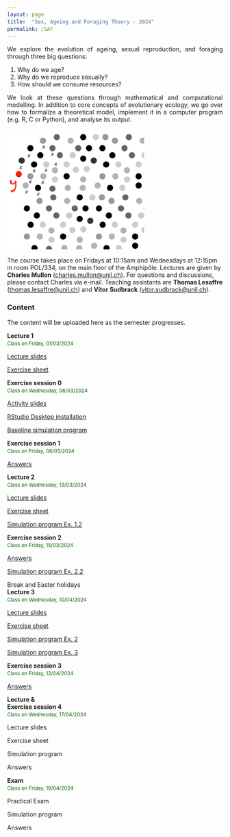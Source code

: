 ```yaml
---
layout: page
title:  "Sex, Ageing and Foraging Theory - 2024"
permalink: /SAF
---
```


<div class="jumbotron jumbotron-fluid mb-3 pl-0 pt-0 pb-0 bg-white position-relative">
    <div class="h-100 tofront">
        <div class="row justify-content-between">
            <div class="col-md-6 pr-0 pr-md-4 pt-4 pb-4 align-self-center">
                <div class="page-content" style="text-align:justify">
                <p>We explore the evolution of ageing, sexual reproduction, and foraging through three big questions:</p>
                <ol>
                <li>Why do we age?</li>
                <li>Why do we reproduce sexually?</li>
                <li>How should we consume resources?</li>
                </ol>
                <p>We look at these questions through mathematical and computational modelling. In addition to core concepts of evolutionary ecology, we go over how to formalize a theoretical model, implement it in a computer program (e.g. R, C or Python), and analyse its output.</p>
                </div>
            </div>
            <div class="col-md-6 pr-0 align-self-center">
                <img class="rounded" src="/assets/images/SAF_cover.png" alt="Topic group">
            </div>
        </div>
    </div>
</div>

The course takes place on Fridays at 10:15am and Wednesdays at 12:15pm in room POL/334, on the main floor of the Amphipôle.
Lectures are given by <b>Charles Mullon</b> (<a href="mailto:charles.mullon@unil.ch">charles.mullon@unil.ch</a>). 
For questions and discussions, please contact Charles via e-mail.
Teaching assistants are <b>Thomas Lesaffre</b> (<a href="mailto:thomas.lesaffre@unil.ch">thomas.lesaffre@unil.ch</a>) and <b>Vítor Sudbrack</b> (<a href="mailto:vitor.sudbrack@unil.ch">vitor.sudbrack@unil.ch</a>).


<h3 class="font-weight-bold spanborder"><span>Content </span></h3>

The content will be uploaded here as the semester progresses. 

<div class="col-lg-12 mb-2">
    <div class="p-3 border rounded">
        <div class="row" style="min-height:50px">
            <div class="col-md-3 mb-3 mb-md-0">
                <h4 class="text-dark mb-0" style="margin-top:0px;margin-bottom:0px;"> 
                    Lecture 1 
                </h4>
                <small class="d-inline-block mt-1 mb-1 font-weight-normal" style="color:#006400;margin-bottom:0px;">
                    Class on Friday, 01/03/2024 
                </small>
            </div>
            <div class="col-md-9">
                <div class="excerpt" style="text-align:left;margin-top:0px;margin-bottom:auto;">
                    <p><a href="/docs/SAF2024/slides1-2024.pdf"><i class="fa fa-file-powerpoint-o fa-lg" aria-hidden="true"></i> Lecture slides</a></p>
                    <p><a href="/docs/SAF2024/sheet1-2024.pdf"><i class="fa fa-file-text fa-lg" aria-hidden="true"></i> Exercise sheet</a></p>
                </div>
            </div>
        </div>
    </div>
</div>

<div class="col-lg-12 mb-2">
    <div class="p-3 border rounded">
        <div class="row" style="min-height:50px">
            <div class="col-md-3 mb-3 mb-md-0">
                <h4 class="text-dark mb-0" style="margin-top:0px;margin-bottom:0px;"> 
                    Exercise session 0 
                </h4>
                <small class="d-inline-block mt-1 mb-1 font-weight-normal" style="color:#006400;margin-bottom:0px;">
                    Class on Wednesday, 06/03/2024 
                </small>
            </div>
            <div class="col-md-9">
                <div class="excerpt" style="text-align:left;margin-top:0px;margin-bottom:auto;">
                    <p><a href="/docs/SAF2024/slidesIBS-2024.pdf"><i class="fa fa-file-powerpoint-o fa-lg" aria-hidden="true"></i> Activity slides</a></p>
                    <p><a href="https://posit.co/download/rstudio-desktop/" target="_blank"><i class="fa fa-external-link fa-lg" aria-hidden="true"></i> RStudio Desktop installation</a></p>
                    <p><a href="/docs/SAF2024/code1-2024.R"><i class="fa fa-file-code-o fa-lg" aria-hidden="true"></i> Baseline simulation program</a></p>
                </div>
            </div>
        </div>
    </div>
</div>

<div class="col-lg-12 mb-2">
    <div class="p-3 border rounded">
        <div class="row" style="min-height:50px">
            <div class="col-md-3 mb-3 mb-md-0">
                <h4 class="text-dark mb-0" style="margin-top:0px;margin-bottom:0px;"> 
                    Exercise session 1
                </h4>
                <small class="d-inline-block mt-1 mb-1 font-weight-normal" style="color:#006400;margin-bottom:0px;">
                    Class on Friday, 08/03/2024 
                </small>
            </div>
            <div class="col-md-9">
                <div class="excerpt" style="text-align:left;margin-top:0px;margin-bottom:auto;">
                    <p><a href="/docs/SAF2024/answer1-2024.pdf"><i class="fa fa-check fa-lg" aria-hidden="true"></i> Answers</a></p> 
                </div>
            </div>
        </div>
    </div>
</div>

<div class="col-lg-12 mb-2">
    <div class="p-3 border rounded">
        <div class="row" style="min-height:50px">
            <div class="col-md-3 mb-3 mb-md-0">
                <h4 class="text-dark mb-0" style="margin-top:0px;margin-bottom:0px;"> 
                    Lecture 2
                </h4>
                <small class="d-inline-block mt-1 mb-1 font-weight-normal" style="color:#006400;margin-bottom:0px;">
                    Class on Wednesday, 13/03/2024 
                </small>
            </div>
            <div class="col-md-9">
                <div class="excerpt" style="text-align:left;margin-top:0px;margin-bottom:auto;">
                    <p><a href="/docs/SAF2024/slides2-2024.pdf"><i class="fa fa-file-powerpoint-o fa-lg" aria-hidden="true"></i> Lecture slides</a></p>
                    <p><a href="/docs/SAF2024/sheet2-2024.pdf"><i class="fa fa-file-text fa-lg" aria-hidden="true"></i> Exercise sheet</a></p>
                    <p><a href="/docs/SAF2024/code2-2024.R"><i class="fa fa-file-code-o fa-lg" aria-hidden="true"></i> Simulation program Ex. 1.2</a></p>
                </div>
            </div>
        </div>
    </div>
</div>

<div class="col-lg-12 mb-2">
    <div class="p-3 border rounded">
        <div class="row" style="min-height:50px">
            <div class="col-md-3 mb-3 mb-md-0">
                <h4 class="text-dark mb-0" style="margin-top:0px;margin-bottom:0px;"> 
                    Exercise session 2
                </h4>
                <small class="d-inline-block mt-1 mb-1 font-weight-normal" style="color:#006400;margin-bottom:0px;">
                    Class on Friday, 15/03/2024 
                </small>
            </div>
            <div class="col-md-9">
                <div class="excerpt" style="text-align:left;margin-top:0px;margin-bottom:auto;">
                    <p><a href="/docs/SAF2024/answer2-2024.pdf"><i class="fa fa-check fa-lg" aria-hidden="true"></i> Answers</a></p> 
                    <p><a href="/docs/SAF2024/code-answer2-2024.R"><i class="fa fa-file-code-o fa-lg" aria-hidden="true"></i> Simulation program Ex. 2.2</a></p> 
                </div>
            </div>
        </div>
    </div>
</div>

<div class="col-lg-12 mb-2">
    <div class="p-3 border rounded">
        <div class="row">
            <div class="col-md-3 mb-3 mb-md-0">
                <p style="margin-top:0px;margin-bottom:0px;"><i class="fa fa-calendar-times-o fa-lg" aria-hidden="true"></i> Break and Easter holidays</p>
            </div>
        </div>
    </div>
</div>


<div class="col-lg-12 mb-2">
    <div class="p-3 border rounded">
        <div class="row" style="min-height:50px">
            <div class="col-md-3 mb-3 mb-md-0">
                <h4 class="text-dark mb-0" style="margin-top:0px;margin-bottom:0px;"> 
                    Lecture 3
                </h4>
                <small class="d-inline-block mt-1 mb-1 font-weight-normal" style="color:#006400;margin-bottom:0px;">
                    Class on Wednesday, 10/04/2024 
                </small>
            </div>
            <div class="col-md-9">
                <div class="excerpt" style="text-align:left;margin-top:0px;margin-bottom:auto;">
                    <p><a href="/docs/SAF2024/slides3-2024.pdf"><i class="fa fa-file-powerpoint-o fa-lg" aria-hidden="true"></i> Lecture slides</a></p>
                    <p><a href="/docs/SAF2024/sheet3-2024.pdf"><i class="fa fa-file-text fa-lg" aria-hidden="true"></i> Exercise sheet</a></p>
                    <p><a href="/docs/SAF2024/code3-ex2-2024.R"><i class="fa fa-file-code-o fa-lg" aria-hidden="true"></i> Simulation program Ex. 2</a></p>
                    <p><a href="/docs/SAF2024/code3-ex3-2024.R"><i class="fa fa-file-code-o fa-lg" aria-hidden="true"></i> Simulation program Ex. 3</a></p>
                </div>
            </div>
        </div>
    </div>
</div>

<div class="col-lg-12 mb-2">
    <div class="p-3 border rounded">
        <div class="row" style="min-height:50px">
            <div class="col-md-3 mb-3 mb-md-0">
                <h4 class="text-dark mb-0" style="margin-top:0px;margin-bottom:0px;"> 
                    Exercise session 3
                </h4>
                <small class="d-inline-block mt-1 mb-1 font-weight-normal" style="color:#006400;margin-bottom:0px;">
                    Class on Friday, 12/04/2024 
                </small>
            </div>
            <div class="col-md-9">
                <div class="excerpt" style="text-align:left;margin-top:0px;margin-bottom:auto;">
                    <p><a href="/docs/SAF2024/answer3-2024.pdf"><i class="fa fa-check fa-lg" aria-hidden="true"></i> Answers</a></p> 
                </div>
            </div>
        </div>
    </div>
</div>

<div class="col-lg-12 mb-2">
    <div class="p-3 border rounded">
        <div class="row" style="min-height:50px">
            <div class="col-md-3 mb-3 mb-md-0">
                <h4 class="text-dark mb-0" style="margin-top:0px;margin-bottom:0px;"> 
                    Lecture & <br>Exercise session 4
                </h4>
                <small class="d-inline-block mt-1 mb-1 font-weight-normal" style="color:#006400;margin-bottom:0px;">
                    Class on Wednesday, 17/04/2024 
                </small>
            </div>
            <div class="col-md-9">
                <div class="excerpt" style="text-align:left;margin-top:0px;margin-bottom:auto;">
                    <p><i class="fa fa-file-powerpoint-o fa-lg" aria-hidden="true"></i> Lecture slides</p>
                    <p><i class="fa fa-file-text fa-lg" aria-hidden="true"></i> Exercise sheet</p>
                    <p><i class="fa fa-file-code-o fa-lg" aria-hidden="true"></i> Simulation program </p>
                    <p><i class="fa fa-check fa-lg" aria-hidden="true"></i> Answers</p> 
                </div>
            </div>
        </div>
    </div>
</div>

<div class="col-lg-12 mb-2">
    <div class="p-3 border rounded">
        <div class="row" style="min-height:50px">
            <div class="col-md-3 mb-3 mb-md-0">
                <h4 class="text-dark mb-0" style="margin-top:0px;margin-bottom:0px;"> 
                    Exam
                </h4>
                <small class="d-inline-block mt-1 mb-1 font-weight-normal" style="color:#006400;margin-bottom:0px;">
                    Class on Friday, 19/04/2024 
                </small>
            </div>
            <div class="col-md-9">
                <div class="excerpt" style="text-align:left;margin-top:0px;margin-bottom:auto;">
                    <p><i class="fa fa-file-text fa-lg" aria-hidden="true"></i> Practical Exam</p>
                    <p><i class="fa fa-file-code-o fa-lg" aria-hidden="true"></i> Simulation program </p>
                    <p><i class="fa fa-check fa-lg" aria-hidden="true"></i> Answers</p> 
                </div>
            </div>
        </div>
    </div>
</div>